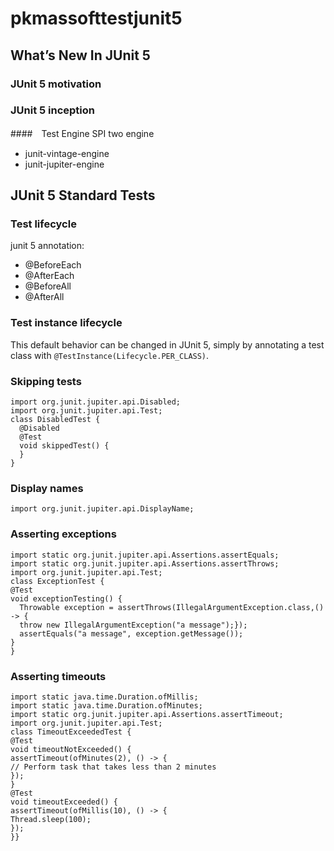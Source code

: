 # pkmassofttestjunit5
## What’s New In JUnit 5
### JUnit 5 motivation
### JUnit 5 inception
####　Test Engine SPI
two engine
- junit-vintage-engine
- junit-jupiter-engine


## JUnit 5 Standard Tests
### Test lifecycle
junit 5 annotation:
- @BeforeEach
- @AfterEach
- @BeforeAll
- @AfterAll

### Test instance lifecycle
This default behavior can be changed in JUnit 5, simply by annotating a test class with ```@TestInstance(Lifecycle.PER_CLASS)```. 

### Skipping tests
```
import org.junit.jupiter.api.Disabled;
import org.junit.jupiter.api.Test;
class DisabledTest {    
  @Disabled    
  @Test    
  void skippedTest() {    
  }
}
```

### Display names
```
import org.junit.jupiter.api.DisplayName;
```


### Asserting exceptions
```
import static org.junit.jupiter.api.Assertions.assertEquals;
import static org.junit.jupiter.api.Assertions.assertThrows;
import org.junit.jupiter.api.Test;
class ExceptionTest {    
@Test    
void exceptionTesting() {          
  Throwable exception = assertThrows(IllegalArgumentException.class,() -> {
  throw new IllegalArgumentException("a message");});         
  assertEquals("a message", exception.getMessage());   
}
}
```
### Asserting timeouts
```
import static java.time.Duration.ofMillis;
import static java.time.Duration.ofMinutes;
import static org.junit.jupiter.api.Assertions.assertTimeout;
import org.junit.jupiter.api.Test;
class TimeoutExceededTest {    
@Test    
void timeoutNotExceeded() {
assertTimeout(ofMinutes(2), () -> {
// Perform task that takes less than 2 minutes          
});    
}    
@Test    
void timeoutExceeded() {          
assertTimeout(ofMillis(10), () -> {              
Thread.sleep(100);          
});    
}}
```
